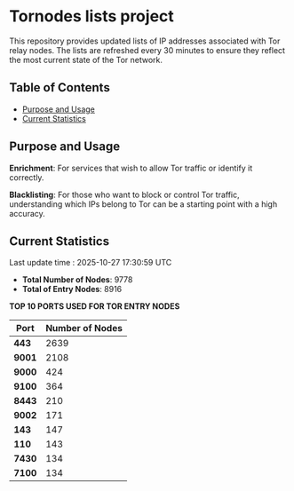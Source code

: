 # Tornodes lists project

This repository provides updated lists of IP addresses associated with Tor relay nodes. The lists are refreshed every 30 minutes to ensure they reflect the most current state of the Tor network.

## Table of Contents

- [Purpose and Usage](#purpose-and-usage)
- [Current Statistics](#current-statistics)


## Purpose and Usage

**Enrichment**: For services that wish to allow Tor traffic or identify it correctly.

**Blacklisting**: For those who want to block or control Tor traffic, understanding which IPs belong to Tor can be a starting point with a high accuracy.

## Current Statistics

Last update time : 2025-10-27 17:30:59 UTC

- **Total Number of Nodes**: 9778
- **Total of Entry Nodes**: 8916

**TOP 10 PORTS USED FOR TOR ENTRY NODES**

| **Port** | **Number of Nodes** |
|------|-----------------|
| **443**   | 2639  |
| **9001**   | 2108  |
| **9000**   | 424  |
| **9100**   | 364  |
| **8443**   | 210  |
| **9002**   | 171  |
| **143**   | 147  |
| **110**   | 143  |
| **7430**   | 134  |
| **7100**   | 134  |

